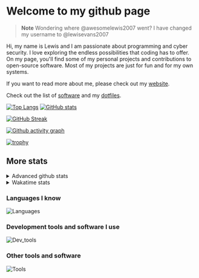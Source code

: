 # Welcome to my github page

> **Note**
> Wondering where @awesomelewis2007 went? I have changed my username to @lewisevans2007

Hi, my name is Lewis and I am passionate about programming and cyber security. I love exploring the endless possibilities that coding has to offer. On my page, you'll find some of my personal projects and contributions to open-source software. Most of my projects are just for fun and for my own systems.

If you want to read more about me, please check out my [website](https://lewisevans2007.github.io/).

Check out the list of [software](https://github.com/lewisevans2007/lewisevans2007/blob/master/software.md) and my [dotfiles](https://github.com/lewisevans2007/dotfiles).

[![Top Langs](https://github-readme-stats.vercel.app/api/top-langs/?username=lewisevans2007&hide=html,css,jupyter%20notebook&langs_count=10&layout=donut&theme=transparent&exclude_repo=GPT-code-repository,Obsidian_vault)](https://github.com/anuraghazra/github-readme-stats) 
[![GitHub stats](https://github-readme-stats.vercel.app/api?username=lewisevans2007&show_icons=true&theme=transparent)](https://github.com/anuraghazra/github-readme-stats)

[![GitHub Streak](https://streak-stats.demolab.com?user=lewisevans2007&theme=transparent)](https://git.io/streak-stats)

[![Github activity graph](https://github-readme-activity-graph.vercel.app/graph?username=lewisevans2007&theme=github-compact&area=true)](https://github.com/ashutosh00710/github-readme-activity-graph)

[![trophy](https://github-profile-trophy.vercel.app/?username=lewisevans2007&theme=darkhub)](https://github.com/ryo-ma/github-profile-trophy)

## More stats
<details close>
<summary>Advanced github stats</summary>
<br>
  
![Metrics](https://raw.githubusercontent.com/lewisevans2007/lewisevans2007/master/github-metrics.svg)
  
</details>

<details close>
<summary>Wakatime stats</summary>
<br>

<!--START_SECTION:waka-->

```txt
Python           2 hrs 9 mins    ███████████████▓░░░░░░░░░   62.95 %
Markdown         33 mins         ████░░░░░░░░░░░░░░░░░░░░░   16.23 %
C                24 mins         ███░░░░░░░░░░░░░░░░░░░░░░   12.12 %
Other            6 mins          █░░░░░░░░░░░░░░░░░░░░░░░░   03.37 %
ca65 assembler   5 mins          ▓░░░░░░░░░░░░░░░░░░░░░░░░   02.67 %
C++              3 mins          ▒░░░░░░░░░░░░░░░░░░░░░░░░   01.54 %
JavaScript       1 min           ░░░░░░░░░░░░░░░░░░░░░░░░░   00.61 %
Assembly         0 secs          ░░░░░░░░░░░░░░░░░░░░░░░░░   00.33 %
Git Config       0 secs          ░░░░░░░░░░░░░░░░░░░░░░░░░   00.11 %
JSON             0 secs          ░░░░░░░░░░░░░░░░░░░░░░░░░   00.05 %
Makefile         0 secs          ░░░░░░░░░░░░░░░░░░░░░░░░░   00.02 %
```

<!--END_SECTION:waka-->
</details>

### Languages I know
![Languages](https://skillicons.dev/icons?i=python,cpp,cs,c,javascript,nodejs,dotnet,bash,css,html,rust)
### Development tools and software I use
![Dev_tools](https://skillicons.dev/icons?i=git,docker,github,googlecloud,vscode,visualstudio,raspberrypi,linux,powershell,replit)
### Other tools and software
![Tools](https://skillicons.dev/icons?i=blender,ps,pr,ai,xd,figma)
